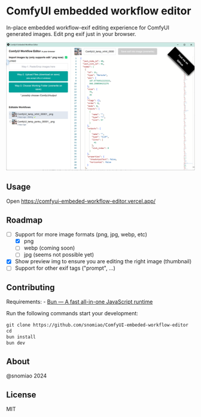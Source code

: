 # ComfyUI embedded workflow editor

In-place embedded workflow-exif editing experience for ComfyUI generated images. Edit png exif just in your browser.

![alt text](docs/screenshot.png)

## Usage

Open https://comfyui-embeded-workflow-editor.vercel.app/

## Roadmap

- [ ] Support for more image formats (png, jpg, webp, etc)
    - [x] png
    - [ ] webp (coming soon)
    - [ ] jpg (seems not possible yet)
- [x] Show preview img to ensure you are editing the right image (thumbnail)
- [ ] Support for other exif tags ("prompt", ...)

## Contributing

Requirements: - [Bun — A fast all-in-one JavaScript runtime]( https://bun.sh/ )

Run the following commands start your development:

```
git clone https://github.com/snomiao/ComfyUI-embeded-workflow-editor
cd
bun install
bun dev
```

## About

@snomiao 2024

## License

MIT